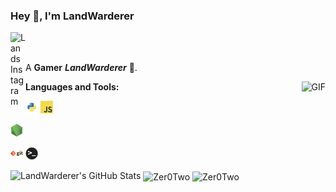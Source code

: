 
<h3 title="hehehe"> Hey 👋, I'm LandWarderer</h3>

<a href="https://www.instagram.com/Land_lmao/">
  <img align="left" alt="Lands Instagram" width="24px" src="https://cdn.jsdelivr.net/npm/simple-icons@v3/icons/instagram.svg" />
</a>




<br />
<br />

A **Gamer** ***LandWarderer*** 🚀.
 

  <img align="right" alt="GIF" src="https://i.pinimg.com/originals/e4/26/70/e426702edf874b181aced1e2fa5c6cde.gif" />
  
**Languages and Tools:**  


<code><img height="20" src="https://raw.githubusercontent.com/github/explore/80688e429a7d4ef2fca1e82350fe8e3517d3494d/topics/python/python.png"></code>
<code><img height="20" src="https://raw.githubusercontent.com/github/explore/80688e429a7d4ef2fca1e82350fe8e3517d3494d/topics/javascript/javascript.png"></code>

<code><img height="20" src="https://raw.githubusercontent.com/github/explore/80688e429a7d4ef2fca1e82350fe8e3517d3494d/topics/nodejs/nodejs.png"></code>

<code><img height="20" src="https://raw.githubusercontent.com/github/explore/80688e429a7d4ef2fca1e82350fe8e3517d3494d/topics/git/git.png"></code>
<code><img height="20" src="https://raw.githubusercontent.com/github/explore/80688e429a7d4ef2fca1e82350fe8e3517d3494d/topics/terminal/terminal.png"></code>

<img src="https://github-readme-stats.vercel.app/api?username=LandWarderer2772&show_icons=true&hide_border=true&count_private=true&theme=shades-of-purple&icon_color=fad000" alt="LandWarderer's GitHub Stats">
<img align="center" src="https://github-readme-streak-stats.herokuapp.com/?user=LandWarderer2772&count_private=true&theme=radical" alt="Zer0Two" />
<img align="center" width=500 src="https://github-readme-stats.vercel.app/api/top-langs/?username=LandWarderer2772&count_private=true&theme=radical" alt="Zer0Two" />
